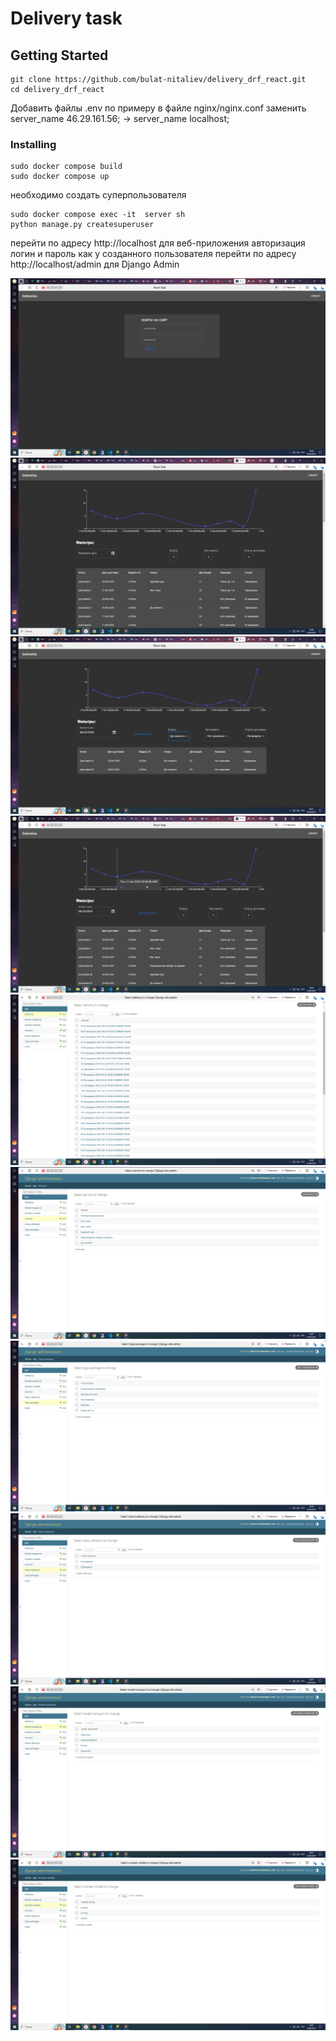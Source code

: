 # Delivery task



## Getting Started <a name = "getting_started"></a>

 

```
git clone https://github.com/bulat-nitaliev/delivery_drf_react.git
cd delivery_drf_react
```
Добавить файлы .env по примеру 
в файле nginx/nginx.conf заменить 
server_name  46.29.161.56; -> server_name  localhost;


### Installing



```
sudo docker compose build
sudo docker compose up
```

необходимо создать суперпользователя 
```
sudo docker compose exec -it  server sh
python manage.py createsuperuser
```

перейти по адресу http://localhost для веб-приложения авторизация логин и пароль как у созданного пользователя
перейти по адресу http://localhost/admin для Django Admin


![alt text](img/auth.png)
![alt text](img/allDel.png)
![alt text](img/filter.png)
![alt text](img/deliv.png)
![alt text](img/deliveries.png)
![alt text](img/service.png)
![alt text](img/package.png)
![alt text](img/status.png)
![alt text](img/model.png)
![alt text](img/number.png)
